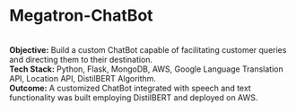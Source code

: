 # Megatron-ChatBot

<br>**Objective:**  Build a custom ChatBot capable of facilitating customer queries and directing them to their destination.
<br>**Tech Stack:** Python, Flask, MongoDB, AWS, Google Language Translation API, Location API, DistilBERT Algorithm.
<br>**Outcome:** A customized ChatBot integrated with speech and text functionality was built employing DistilBERT and deployed on AWS.
